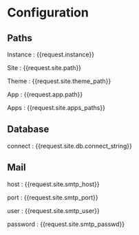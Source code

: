 Configuration
====

Paths
----

Instance
: {{request.instance}}

Site
: {{request.site.path}}

Theme
: {{request.site.theme_path}}

App
: {{request.app.path}}

Apps
: {{request.site.apps_paths}}


Database
----

connect
: {{request.site.db.connect_string}}


Mail
----

host
: {{request.site.smtp_host}}

port
: {{request.site.smtp_port}}

user
: {{request.site.smtp_user}}

password
: {{request.site.smtp_passwd}}
